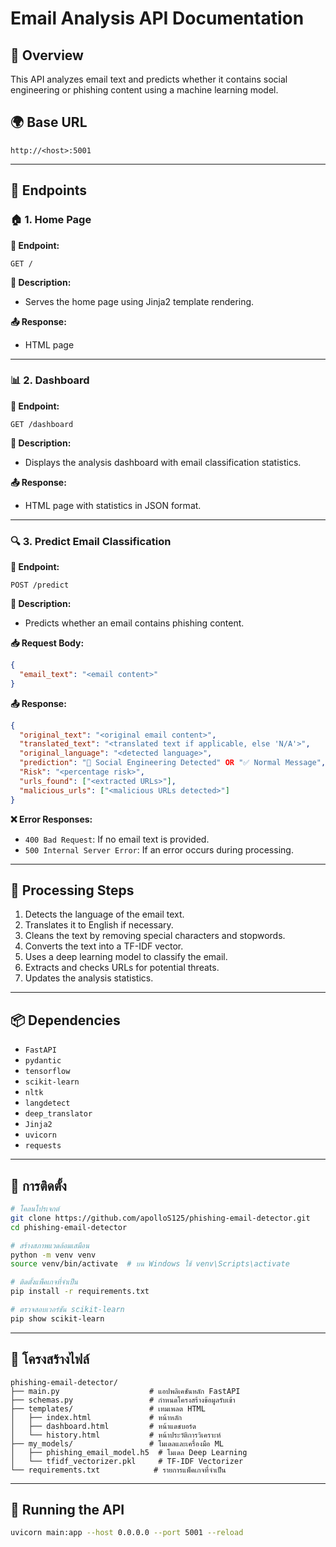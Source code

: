 # Email Analysis API Documentation

## 📝 Overview

This API analyzes email text and predicts whether it contains social engineering or phishing content using a machine learning model.

## 🌍 Base URL

```
http://<host>:5001
```

---

## 📌 Endpoints

### 🏠 1. Home Page

**📍 Endpoint:**

```
GET /
```

**📝 Description:**

- Serves the home page using Jinja2 template rendering.

**📤 Response:**

- HTML page

---

### 📊 2. Dashboard

**📍 Endpoint:**

```
GET /dashboard
```

**📝 Description:**

- Displays the analysis dashboard with email classification statistics.

**📤 Response:**

- HTML page with statistics in JSON format.

---

### 🔍 3. Predict Email Classification

**📍 Endpoint:**

```
POST /predict
```

**📝 Description:**

- Predicts whether an email contains phishing content.

**📥 Request Body:**

```json
{
  "email_text": "<email content>"
}
```

**📤 Response:**

```json
{
  "original_text": "<original email content>",
  "translated_text": "<translated text if applicable, else 'N/A'>",
  "original_language": "<detected language>",
  "prediction": "🚨 Social Engineering Detected" OR "✅ Normal Message",
  "Risk": "<percentage risk>",
  "urls_found": ["<extracted URLs>"],
  "malicious_urls": ["<malicious URLs detected>"]
}
```

**❌ Error Responses:**

- `400 Bad Request`: If no email text is provided.
- `500 Internal Server Error`: If an error occurs during processing.

---

## 🔄 Processing Steps

1. Detects the language of the email text.
2. Translates it to English if necessary.
3. Cleans the text by removing special characters and stopwords.
4. Converts the text into a TF-IDF vector.
5. Uses a deep learning model to classify the email.
6. Extracts and checks URLs for potential threats.
7. Updates the analysis statistics.

---

## 📦 Dependencies

- `FastAPI`
- `pydantic`
- `tensorflow`
- `scikit-learn`
- `nltk`
- `langdetect`
- `deep_translator`
- `Jinja2`
- `uvicorn`
- `requests`

---

## 🔧 การติดตั้ง
```bash
# โคลนโปรเจกต์
git clone https://github.com/apolloS125/phishing-email-detector.git
cd phishing-email-detector

# สร้างสภาพแวดล้อมเสมือน
python -m venv venv
source venv/bin/activate  # บน Windows ใช้ venv\Scripts\activate

# ติดตั้งแพ็คเกจที่จำเป็น
pip install -r requirements.txt

# ตรวจสอบเวอร์ชัน scikit-learn
pip show scikit-learn
```

---

## 📂 โครงสร้างไฟล์
```
phishing-email-detector/
├── main.py                    # แอปพลิเคชันหลัก FastAPI
├── schemas.py                 # กำหนดโครงสร้างข้อมูลรับเข้า
├── templates/                 # เทมเพลต HTML
│   ├── index.html             # หน้าหลัก
│   ├── dashboard.html         # หน้าแดชบอร์ด
│   └── history.html           # หน้าประวัติการวิเคราะห์
├── my_models/                 # โมเดลและเครื่องมือ ML
│   ├── phishing_email_model.h5  # โมเดล Deep Learning
│   └── tfidf_vectorizer.pkl     # TF-IDF Vectorizer
└── requirements.txt            # รายการแพ็คเกจที่จำเป็น
```

---

## 🚀 Running the API

```sh
uvicorn main:app --host 0.0.0.0 --port 5001 --reload
```
